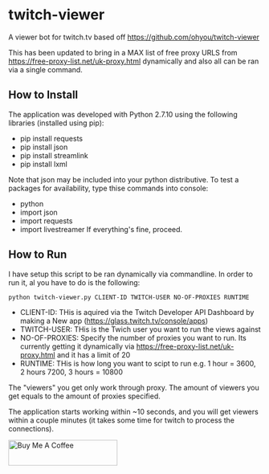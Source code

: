 # twitch-viewer
A viewer bot for twitch.tv based off https://github.com/ohyou/twitch-viewer 

This has been updated to bring in a MAX list of free proxy URLS from https://free-proxy-list.net/uk-proxy.html dynamically and also all can be ran via a single command.

## How to Install
The application was developed with Python 2.7.10 using the following libraries (installed using pip):
- pip install requests
- pip install json
- pip install streamlink
- pip install lxml

Note that json may be included into your python distributive.
To test a packages for availability, type thise commands into console:
- python
- import json
- import requests
- import livestreamer
If everything's fine, proceed.

## How to Run
I have setup this script to be ran dynamically via commandline. In order to run it, al you have to do is the following:

`python twitch-viewer.py CLIENT-ID TWITCH-USER NO-OF-PROXIES RUNTIME`

- CLIENT-ID: THis is aquired via the Twitch Developer API Dashboard by making a New app (https://glass.twitch.tv/console/apps)
- TWITCH-USER:  THis is the Twich user you want to run the views against
- NO-OF-PROXIES: Specify the number of proxies you want to run.  Its currently getting it dynamically via https://free-proxy-list.net/uk-proxy.html and it has a limit of 20
- RUNTIME: THis is how long you want to scipt to run e.g. 1 hour = 3600, 2 hours 7200, 3 hours = 10800

The "viewers" you get only work through proxy.  The amount of viewers you get equals to the amount of proxies specified.

The application starts working within ~10 seconds, and you will get viewers within a couple minutes (it takes some time for twitch to process the connections).

<a href="https://www.buymeacoffee.com/darthvader666uk" target="_blank"><img src="https://cdn.buymeacoffee.com/buttons/default-orange.png" alt="Buy Me A Coffee" style="height: 51px !important;width: 217px !important;" ></a>
